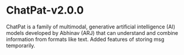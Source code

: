 # ChatPat-v2.0.0
ChatPat is a family of multimodal, generative artificial intelligence (AI) models developed by Abhinav (ARJ) that can understand and combine information from formats like text.
Added features of storing msg temporarily.